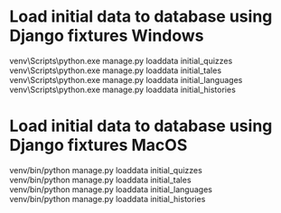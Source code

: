 # Load initial data to database using Django fixtures Windows
venv\Scripts\python.exe manage.py loaddata initial_quizzes <br>
venv\Scripts\python.exe manage.py loaddata initial_tales <br>
venv\Scripts\python.exe manage.py loaddata initial_languages <br>
venv\Scripts\python.exe manage.py loaddata initial_histories

# Load initial data to database using Django fixtures MacOS
venv/bin/python manage.py loaddata initial_quizzes <br>
venv/bin/python manage.py loaddata initial_tales <br>
venv/bin/python manage.py loaddata initial_languages <br>
venv/bin/python manage.py loaddata initial_histories
